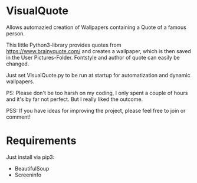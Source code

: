 # VisualQuote

Allows automazied creation of Wallpapers containing a Quote of a famous person.

This little Python3-library provides quotes from https://www.brainyquote.com/ and creates a wallpaper, which is then saved in the User Pictures-Folder. Fontstyle and author of quote can easily be changed.

Just set VisualQuote.py to be run at startup for automatization and dynamic wallpapers.

PS: Please don't be too harsh on my coding, I only spent a couple of hours and it's by far not perfect. But I really liked the outcome.

PSS: If you have ideas for improving the project, please feel free to join or comment!

# Requirements
Just install via pip3:
- BeautifulSoup
- Screeninfo


